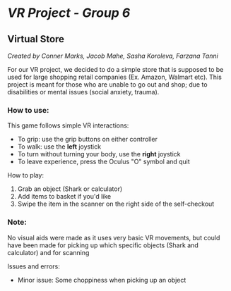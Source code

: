 # ***VR Project - Group 6***
## Virtual Store 

_Created by Conner Marks, Jacob Mahe, Sasha Koroleva, Farzana Tanni_

For our VR project, we decided to do a simple store that is supposed to be used for large shopping retail companies (Ex. Amazon, Walmart etc). 
This project is meant for those who are unable to go out and shop; due to disabilities or mental issues (social anxiety, trauma). 

### How to use:

This game follows simple VR interactions:
- To grip: use the grip buttons on either controller
- To walk: use the **left** joystick
- To turn without turning your body, use the **right** joystick
- To leave experience, press the Oculus "O" symbol and quit

How to play:
1) Grab an object (Shark or calculator)
2) Add items to basket if you'd like
3) Swipe the item in the scanner on the right side of the self-checkout

### Note:
No visual aids were made as it uses very basic VR movements, but could have been made for picking up which
specific objects (Shark and calculator) and for scanning

Issues and errors:
- Minor issue: Some choppiness when picking up an object

##
